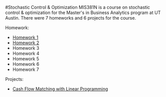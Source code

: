 #Stochastic Control & Optimization
MIS381N is a course on stochastic control & optimization for the Master's in Business Analytics program at UT Austin. There were 7 homeworks and 6 projects for the course.
  
Homework:
* [Homework 1](https://github.com/juliaawu/mis381n-stochastic-control-and-optimization/tree/master/hw1)
* [Homework 2](https://github.com/juliaawu/mis381n-stochastic-control-and-optimization/tree/master/hw2)
* Homework 3
* Homework 4
* Homework 5
* Homework 6
* Homework 7

Projects:
* [Cash Flow Matching with Linear Programming](https://github.com/juliaawu/mis381n-stochastic-control-and-optimization/tree/master/cash-flow-matching-with-linear-programming)